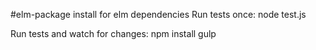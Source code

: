 #elm-package install for elm dependencies
Run tests once:
    node test.js

Run tests and watch for changes:
    npm install
    gulp
